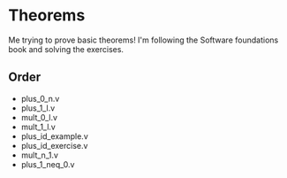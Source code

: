 # Theorems
Me trying to prove basic theorems! I'm following the Software foundations book and solving the exercises.

## Order
* plus_0_n.v
* plus_1_l.v
* mult_0_l.v
* mult_1_l.v
* plus_id_example.v
* plus_id_exercise.v
* mult_n_1.v
* plus_1_neq_0.v
